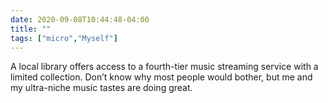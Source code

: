 ```yaml
---
date: 2020-09-08T10:44:48-04:00
title: ""
tags: ["micro","Myself"]
---
```

A local library offers access to a fourth-tier music streaming service with a limited collection. Don’t know why most people would bother, but me and my ultra-niche music tastes are doing great.
